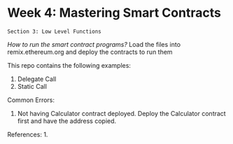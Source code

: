 # Week 4: Mastering Smart Contracts
    Section 3: Low Level Functions

*How to run the smart contract programs?*
Load the files into remix.ethereum.org and deploy the contracts to run them

This repo contains the following examples:

1. Delegate Call
2. Static Call

Common Errors:
1. Not having Calculator contract deployed. Deploy the Calculator contract first and have the address copied.

References:
1.